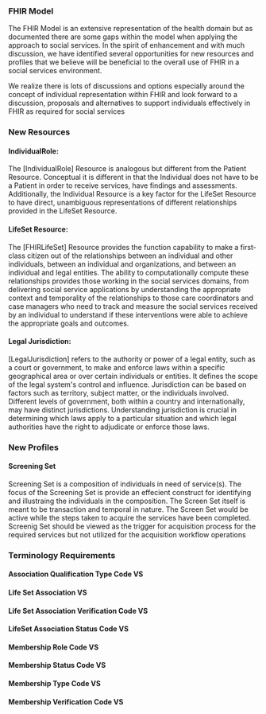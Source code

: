 ### FHIR Model
The FHIR Model is an extensive representation of the health domain but as documented there are some gaps within the model when applying 
the approach to social services.  In the spirit of enhancement and with much discussion,  we have identified several opportunities for new resources and profiles that  we believe will be beneficial to the overall use of FHIR in a social services environment.

We realize there is lots of discussions and options especially around the concept of individual representation within FHIR and look forward to a discussion, proposals and alternatives to support individuals effectively in FHIR as required for social services
### New Resources
#### **IndividualRole:** 
The [IndividualRole] Resource is analogous but different from the Patient Resource.  Conceptual it is different in that the Individual does not have to be a Patient in order to receive services, have findings and assessments. Additionally, the Individual Resource is a key factor for the LifeSet Resource to have direct, unambiguous representations of different relationships provided in the LifeSet Resource.

#### **LifeSet Resource:** 
The [FHIRLifeSet] Resource provides the function capability to make a first-class citizen out of the relationships between an individual and other individuals, between an individual and organizations, and between an individual and legal entities. The ability to computationally compute these relationships provides those working in the social services domains, from delivering social service applications by understanding the appropriate context and temporality of the relationships to those care coordinators and case managers who need to track and measure the social services received by an individual to understand if these interventions were able to achieve the appropriate goals and outcomes.

#### **Legal Jurisdiction:**
[LegalJurisdiction] refers to the authority or power of a legal entity, such as a court or government, to make and enforce laws within a specific geographical area or over certain individuals or entities. It defines the scope of the legal system's control and influence. Jurisdiction can be based on factors such as territory, subject matter, or the individuals involved. Different levels of government, both within a country and internationally, may have distinct jurisdictions. Understanding jurisdiction is crucial in determining which laws apply to a particular situation and which legal authorities have the right to adjudicate or enforce those laws.

### New Profiles

#### Screening Set
 Screening Set is a composition of individuals in need of service(s). The focus of the Screening Set is provide an effecient construct for identifying and illustraing the individuals in the composition. The Screen Set itself is meant to be transaction and temporal in nature. The Screen Set would be active while the steps taken to acquire the services have been completed. Screenig Set should be viewed as the trigger for acquisition process for the required services but not utilized for the acquisition workflow operations


### Terminology Requirements
#### Association Qualification Type Code VS
#### Life Set Association VS
#### Life Set Association Verification Code VS
#### LifeSet Association Status Code VS
#### Membership Role Code VS
#### Membership Status Code VS
#### Membership Type Code VS
#### Membership Verification Code VS
